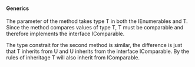 #### Generics

The parameter of the method takes type T in both the IEnumerables<T> and T. Since the method compares values of type T, T must be comparable and therefore implements the interface IComparable<T>.

The type constrait for the second method is similar, the difference is just that T inherits from U and U inherits from the interface IComparable. By the rules of inheritage T will also inherit from IComparable.
